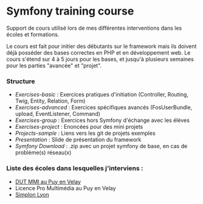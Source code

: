 # Symfony training course

Support de cours utilisé lors de mes différentes interventions dans les écoles et formations. 

Le cours est fait pour initier des débutants sur le framework mais ils doivent déjà posséder des bases correctes en PHP 
et en développement web. Le cours s'étend sur 4 à 5 jours pour les bases, et jusqu'à plusieurs semaines pour les parties "avancée" et "projet".

### Structure
  - *Exercises-basic* : Exercices pratiques d'initiation (Controller, Routing, Twig, Entity, Relation, Form)
  - *Exercises-advanced* : Exercices spécifiques avancés (FosUserBundle, upload, EventListener, Command)
  - *Exercises-group* : Exercices hors Symfony d'échange avec les élèves
  - *Exercises-project* : Enoncées pour des mini projets 
  - *Projects-sample* : Liens vers les git de projets exemples
  - *Presentation* : Slide de présentation du framework
  - *Symfony Download* : .zip avec un projet symfony de base, en cas de problème(s) réseau(x)
  

### Liste des écoles dans lesquelles j'interviens :
- [DUT MMI au Puy en Velay](http://mmi-lepuy.fr/)
- Licence Pro Multimédia au Puy en Velay
- [Simplon Lyon](http://lyon.simplon.co/)

